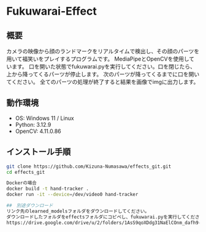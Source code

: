 # Fukuwarai-Effect

## 概要
カメラの映像から顔のランドマークをリアルタイムで検出し、その顔のパーツを用いて福笑いをプレイするプログラムです。
MediaPipeとOpenCVを使用しています。
口を開いた状態でfukuwarai.pyを実行してください。口を閉じたら、上から降ってくるパーツが停止します。
次のパーツが降ってくるまでに口を開いてください。
全てのパーツの処理が終了すると結果を画像でimgに出力します。


## 動作環境
- OS: Windows 11 / Linux
- Python: 3.12.9
- OpenCV: 4.11.0.86

## インストール手順

```bash
git clone https://github.com/Kizuna-Numasawa/effects_git.git
cd effects_git

Dockerの場合
docker build -t hand-tracker .
docker run -it --device=/dev/video0 hand-tracker

##　別途ダウンロード
リンク先のlearned_modelsフォルダをダウンロードしてください。
ダウンロードしたフォルダをeffectsフォルダにコピペし、fukuwarai.pyを実行してください
https://drive.google.com/drive/u/2/folders/1AsS9qoXDdg31NaElCOnm_dafh9-5-h6m
